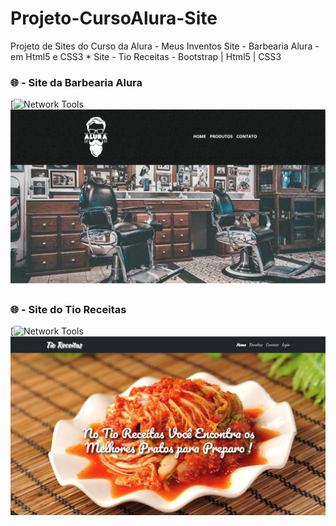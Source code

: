 # Projeto-CursoAlura-Site
Projeto de Sites do Curso da Alura - Meus Inventos
Site - Barbearia Alura - em Html5 e CSS3 * Site - Tio Receitas - Bootstrap | Html5 | CSS3

### 🌐 - Site da Barbearia Alura
  
[![Network Tools](https://img.shields.io/badge/-🌐%20Network%20Tools-000?)
![Alt Text](https://github.com/luciancardoso/Projeto-CursoAlura-Site/blob/main/Projeto-Barbearia/barbeariaalura.PNG)

### 🌐 - Site do Tio Receitas

[![Network Tools](https://img.shields.io/badge/-🌐%20Network%20Tools-000?)
![Alt Text](https://github.com/luciancardoso/Projeto-CursoAlura-Site/blob/main/tio%20Receitas/tioreceitas.PNG)
